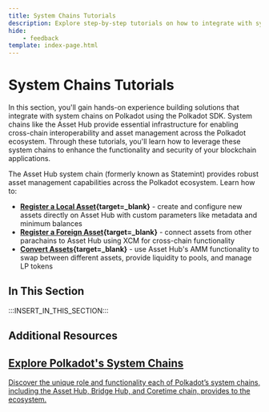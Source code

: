 ```yaml
---
title: System Chains Tutorials
description: Explore step-by-step tutorials on how to integrate with system parachains, such as the Asset Hub chain, within the Polkadot ecosystem.
hide: 
    - feedback
template: index-page.html
---
```


# System Chains Tutorials

In this section, you'll gain hands-on experience building solutions that integrate with system chains on Polkadot using the Polkadot SDK. System chains like the Asset Hub provide essential infrastructure for enabling cross-chain interoperability and asset management across the Polkadot ecosystem. Through these tutorials, you'll learn how to leverage these system chains to enhance the functionality and security of your blockchain applications.

The Asset Hub system chain (formerly known as Statemint) provides robust asset management capabilities across the Polkadot ecosystem. Learn how to:

- **[Register a Local Asset](/tutorials/polkadot-sdk/system-chains/asset-hub/register-local-asset/){target=\_blank}** - create and configure new assets directly on Asset Hub with custom parameters like metadata and minimum balances
- **[Register a Foreign Asset](/tutorials/polkadot-sdk/system-chains/asset-hub/register-foreign-asset/){target=\_blank}** - connect assets from other parachains to Asset Hub using XCM for cross-chain functionality 
- **[Convert Assets](/tutorials/polkadot-sdk/system-chains/asset-hub/asset-conversion/){target=\_blank}** - use Asset Hub's AMM functionality to swap between different assets, provide liquidity to pools, and manage LP tokens


## In This Section

:::INSERT_IN_THIS_SECTION:::

## Additional Resources

<div class="subsection-wrapper">
  <div class="card">
    <a href="/polkadot-protocol/architecture/system-chains/asset-hub/" target="_blank">
      <h2 class="title">Explore Polkadot's System Chains</h2>
      <p class="description">Discover the unique role and functionality each of Polkadot’s system chains, including the Asset Hub, Bridge Hub, and Coretime chain, provides to the ecosystem.</p>
    </a>
  </div>
</div>
